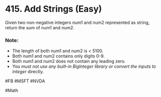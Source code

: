# 415. Add Strings (Easy)

Given two non-negative integers num1 and num2 represented as string, return the sum of num1 and num2.

### Note:
- The length of both num1 and num2 is < 5100.
- Both num1 and num2 contains only digits 0-9.
- Both num1 and num2 does not contain any leading zero.
- You *must not use any built-in BigInteger library or convert the inputs to integer* directly.

#FB #MSFT #NVDA

#Math
